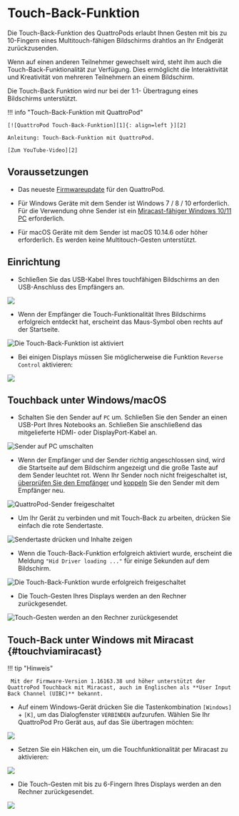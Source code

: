 # Touch-Back-Funktion

Die Touch-Back-Funktion des QuattroPods erlaubt Ihnen Gesten mit bis zu 10-Fingern eines Multitouch-fähigen Bildschirms drahtlos an Ihr Endgerät zurückzusenden.

Wenn auf einen anderen Teilnehmer gewechselt wird, steht ihm auch die Touch-Back-Funktionalität zur Verfügung. Dies ermöglicht die Interaktivität und Kreativität von mehreren Teilnehmern an einem Bildschirm.

Die Touch-Back Funktion wird nur bei der 1:1- Übertragung eines Bildschirms unterstützt.

!!! info "Touch-Back-Funktion mit QuattroPod"

    [![QuattroPod Touch-Back-Funktion][1]{: align=left }][2]
	
	Anleitung: Touch-Back-Funktion mit QuattroPod.
	
	[Zum YouTube-Video][2]

  [1]: /assets/img/thumbnail.video.touch.png
  [2]: https://youtu.be/Qky7XQR1rrE
  

## Voraussetzungen

* Das neueste [Firmwareupdate](firmware-upgrade.md) für den QuattroPod.

* Für Windows Geräte mit dem Sender ist Windows 7 / 8 / 10 erforderlich. Für die Verwendung ohne Sender ist ein [Miracast-fähiger Windows 10/11 PC](#touchviamiracast) erforderlich.

* Für macOS Geräte mit dem Sender ist macOS 10.14.6 oder höher erforderlich. Es werden keine Multitouch-Gesten unterstützt.

## Einrichtung

* Schließen Sie das USB-Kabel Ihres touchfähigen Bildschirms an den USB-Anschluss des Empfängers an.

![](/assets/img/RX_Touch-USB-cable.png)

* Wenn der Empfänger die Touch-Funktionalität Ihres Bildschirms erfolgreich entdeckt hat, erscheint das Maus-Symbol oben rechts auf der Startseite.

![Die Touch-Back-Funktion ist aktiviert](/assets/img/quattropod.touch.icon.png)

* Bei einigen Displays müssen Sie möglicherweise die Funktion `Reverse Control` aktivieren:

![](/assets/img/reverse.control.png)

## Touchback unter Windows/macOS
  
* Schalten Sie den Sender auf `PC` um. Schließen Sie den Sender an einen USB-Port Ihres Notebooks an. Schließen Sie anschließend das mitgelieferte HDMI- oder DisplayPort-Kabel an.

![Sender auf PC umschalten](/assets/img/quattropod.mini.tx.pc.png)

* Wenn der Empfänger und der Sender richtig angeschlossen sind, wird die Startseite auf dem Bildschirm angezeigt und die große Taste auf dem Sender leuchtet rot. Wenn Ihr Sender noch nicht freigeschaltet ist, [überprüfen Sie den Empfänger](quickstart.md#setup) und [koppeln](pairing.md) Sie den Sender mit dem Empfänger neu.

![QuattroPod-Sender freigeschaltet](/assets/img/Sender_Bildschirm_ready.png)

* Um Ihr Gerät zu verbinden und mit Touch-Back zu arbeiten, drücken Sie einfach die rote Sendertaste. 

![Sendertaste drücken und Inhalte zeigen](/assets/img/QSG-Mini.Transmitter.png)

* Wenn die Touch-Back-Funktion erfolgreich aktiviert wurde, erscheint die Meldung `"Hid Driver loading ..."` für einige Sekunden auf dem Bildschirm.

![Die Touch-Back-Funktion wurde erfolgreich freigeschaltet](/assets/img/Hid_Driver_loading.jpg)

* Die Touch-Gesten Ihres Displays werden an den Rechner zurückgesendet.

![Touch-Gesten werden an den Rechner zurückgesendet](/assets/img/Using.TouchBack.png)

## Touch-Back unter Windows mit Miracast {#touchviamiracast}

!!! tip "Hinweis"

     Mit der Firmware-Version 1.16163.38 und höher unterstützt der QuattroPod Touchback mit Miracast, auch im Englischen als **User Input Back Channel (UIBC)** bekannt. 
	 
* Auf einem Windows-Gerät drücken Sie die Tastenkombination `[Windows]` + `[K]`, um das Dialogfenster `VERBINDEN` aufzurufen. Wählen Sie Ihr QuattroPod Pro Gerät aus, auf das Sie übertragen möchten:

![](/assets/img/Windows_Miracast_Select_QP_Device.png)

* Setzen Sie ein Häkchen ein, um die Touchfunktionalität per Miracast zu aktivieren:

![](/assets/img/Windows_Miracast_connect.png)

* Die Touch-Gesten mit bis zu 6-Fingern Ihres Displays werden an den Rechner zurückgesendet.

![](/assets/img/Using.TouchBack.png)